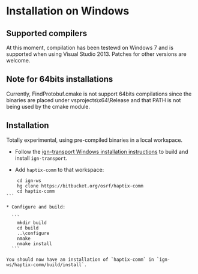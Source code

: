 # Installation on Windows

## Supported compilers

At this moment, compilation has been testewd on Windows 7 and is supported
when using Visual Studio 2013. Patches for other versions are welcome.

## Note for 64bits installations

Currently, FindProtobuf.cmake is not support 64bits compilations since the
binaries are placed under vsprojects\x64\Release and that PATH is not being
used by the cmake module.

## Installation

Totally experimental, using pre-compiled binaries in a local workspace.

* Follow the [ign-transport Windows installation
instructions](https://bitbucket.org/ignitionrobotics/ign-transport/src/default/INSTALL_WIN32.md?at=win_support)
to build and install `ign-transport`.

* Add `haptix-comm` to that workspace:

````
    cd ign-ws
    hg clone https://bitbucket.org/osrf/haptix-comm
    cd haptix-comm
```
    
* Configure and build:

  ```
    mkdir build
    cd build
    ..\configure
    nmake
    nmake install
  ```

You should now have an installation of `haptix-comm` in `ign-ws/haptix-comm/build/install`.
